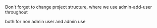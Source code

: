 Don't forget to change project structure, where we use admin-add-user throughout

both for non admin user and admin use
